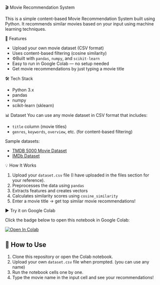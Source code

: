 🎬 Movie Recommendation System

This is a simple content-based Movie Recommendation System built using Python. It recommends similar movies based on your input using machine learning techniques.

🚀 Features
- Upload your own movie dataset (CSV format)
- Uses content-based filtering (cosine similarity)
- ⚙Built with `pandas`, `numpy`, and `scikit-learn`
- Easy to run in Google Colab — no setup needed
- Get movie recommendations by just typing a movie title

🛠️ Tech Stack
- Python 3.x
- pandas
- numpy
- scikit-learn (sklearn)

📊 Dataset
You can use any movie dataset in CSV format that includes:
- `title` column (movie titles)
- `genres`, `keywords`, `overview`, etc. (for content-based filtering)

Sample datasets:
- [TMDB 5000 Movie Dataset](https://www.kaggle.com/datasets/tmdb/tmdb-movie-metadata)
- [IMDb Dataset](https://www.kaggle.com/datasets/stefanoleone992/imdb-extensive-dataset)


💡 How It Works
1. Upload your `dataset.csv` file (I have uploaded in the files section for your reference).
2. Preprocesses the data using `pandas`
3. Extracts features and creates vectors
4. Calculates similarity scores using `cosine_similarity`
5. Enter a movie title → get top similar movie recommendations!

▶️ Try it on Google Colab

Click the badge below to open this notebook in Google Colab:

[![Open In Colab]([https://colab.research.google.com/assets/colab-badge.svg)](https://colab.research.google.com/github/your-username/movie-recommendation-system/blob/main/movie_recommender.ipynb](https://colab.research.google.com/drive/1nLY87RWM0Lee4U6s4Pb2Hfo5HdXie0oI#scrollTo=R2UwxMdFzr2y))


## 🧾 How to Use

1. Clone this repository or open the Colab notebook.
2. Upload your own `dataset.csv` file when prompted. (you can use any name)
3. Run the notebook cells one by one.
4. Type the movie name in the input cell and see your recommendations!

